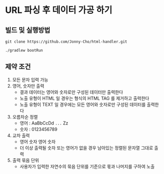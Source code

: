 # URL 파싱 후 데이터 가공 하기

## 빌드 및 실행방법

```shell
git clone https://github.com/Jonny-Cho/html-handler.git

./gradlew bootRun
```

## 제약 조건

1. 모든 문자 입력 가능
2. 영어, 숫자만 출력
    - 결과 데이터는 영어와 숫자로만 구성된 데이터만 출력한다
    - 노출 유형이 HTML 일 경우는 형식의 HTML TAG 를 제거하고 출력한다  
    - 노출 유형이 TEXT 일 경우에는 모든 영어와 숫자로만 구성된 데이터를 출력한다
3. 오름차순 정렬
    - 영어 : AaBbCcDd `...` Zz
    - 숫자 : 0123456789
4. 교차 출력
    - 영어 숫자 영어 숫자
    - 더 이상 출력될 숫자 또는 영어가 없을 경우 남아있는 정렬된 문자열 그대로 출력
5. 출력 묶음 단위
    - 사용자가 입력한 자연수의 묶음 단위를 기준으로 몫과 나머지를 구하여 노출
